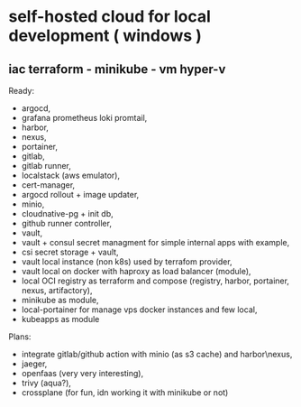 # self-hosted cloud for local development ( windows )
## iac terraform - minikube - vm hyper-v
Ready:
  -  argocd,
  -  grafana prometheus loki promtail,
  -  harbor,
  -  nexus,
  -  portainer,
  -  gitlab,
  -  gitlab runner,
  -  localstack (aws emulator),
  -  cert-manager,
  -  argocd rollout + image updater,
  -  minio,
  -  cloudnative-pg + init db,
  -  github runner controller,
  -  vault,
  -  vault + consul secret managment for simple internal apps with example,
  -  csi secret storage + vault,
  -  vault local instance (non k8s) used by terrafom provider,
  -  vault local on docker with haproxy as load balancer (module),
  -  local OCI registry as terraform and compose (registry, harbor, portainer, nexus, artifactory),
  -  minikube as module,
  -  local-portainer for manage vps docker instances and few local,
  -  kubeapps as module

Plans: 
  -  integrate gitlab/github action with minio (as s3 cache) and harbor\nexus,
  -  jaeger,
  -  openfaas (very very interesting),
  -  trivy (aqua?),
  -  crossplane (for fun, idn working it with minikube or not)


